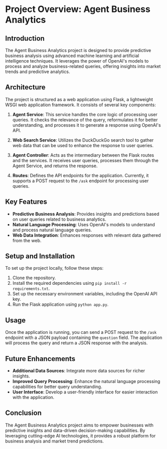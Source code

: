 # Project Overview: Agent Business Analytics

## Introduction
The Agent Business Analytics project is designed to provide predictive business analysis using advanced machine learning and artificial intelligence techniques. It leverages the power of OpenAI's models to process and analyze business-related queries, offering insights into market trends and predictive analytics.

## Architecture
The project is structured as a web application using Flask, a lightweight WSGI web application framework. It consists of several key components:

1. **Agent Service**: This service handles the core logic of processing user queries. It checks the relevance of the query, reformulates it for better understanding, and processes it to generate a response using OpenAI's API.

2. **Web Search Service**: Utilizes the DuckDuckGo search tool to gather web data that can be used to enhance the response to user queries.

3. **Agent Controller**: Acts as the intermediary between the Flask routes and the services. It receives user queries, processes them through the Agent Service, and returns the response.

4. **Routes**: Defines the API endpoints for the application. Currently, it supports a POST request to the `/ask` endpoint for processing user queries.

## Key Features
- **Predictive Business Analysis**: Provides insights and predictions based on user queries related to business analytics.
- **Natural Language Processing**: Uses OpenAI's models to understand and process natural language queries.
- **Web Data Integration**: Enhances responses with relevant data gathered from the web.

## Setup and Installation
To set up the project locally, follow these steps:

1. Clone the repository.
2. Install the required dependencies using `pip install -r requirements.txt`.
3. Set up the necessary environment variables, including the OpenAI API key.
4. Run the Flask application using `python app.py`.

## Usage
Once the application is running, you can send a POST request to the `/ask` endpoint with a JSON payload containing the `question` field. The application will process the query and return a JSON response with the analysis.

## Future Enhancements
- **Additional Data Sources**: Integrate more data sources for richer insights.
- **Improved Query Processing**: Enhance the natural language processing capabilities for better query understanding.
- **User Interface**: Develop a user-friendly interface for easier interaction with the application.

## Conclusion
The Agent Business Analytics project aims to empower businesses with predictive insights and data-driven decision-making capabilities. By leveraging cutting-edge AI technologies, it provides a robust platform for business analysis and market trend predictions.